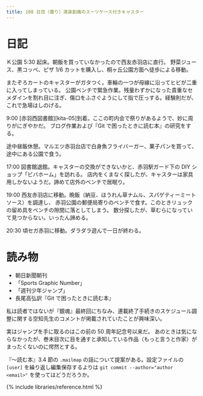 ```yaml
---
title: 108 日目（曇り）満身創痍のスーツケース付きキャスター
---
```


# 日記

Ｋ公園 5:30 起床。朝飯を買っていなかったので西友赤羽店に直行。
野菜ジュース、黒コッペ、ピザ 1/6 カットを購入し、桐ヶ丘公園方面へ徒歩による移動。

またぞろカートのキャスターがガタつく。車輪の一つが母線に沿ってヒビが二重に入ってしまっている。
公園ベンチで緊急作業。残量わずかになった貴重なセメダインを割れ目に注ぎ、傷口をふさぐようにして指で圧っする。経験則だが、これで急場はしのげる。

9:00 [赤羽西図書館][kita-05]到着。ここの町内会で祭りがあるようで、妙に周りがにぎやかだ。
ブログ作業および『Git で困ったときに読む本』の研究をする。

途中昼飯休憩。マルエツ赤羽台店で白身魚フライバーガー、菓子パンを買って、途中にある公園で食う。

17:00 図書館退館。キャスターの交換ができないかと、赤羽駅ガード下の DIY ショップ「ビバホーム」を訪れる。
店内をくまなく探したが、キャスターは家具用しかないようだ。諦めて店外のベンチで居眠り。

19:00 西友赤羽店に移動。晩飯（納豆、ほうれん草ナムル、スパゲティーミートソース）を調達し、
赤羽公園の郵便局寄りのベンチで食す。このときリュックの留め具をベンチの隙間に落としてしまう。
数分探したが、草むらになっていて見つからない。いったん諦める。

20:30 頃セガ赤羽に移動。ダラダラ遊んで一日が終わる。

# 読み物

* 朝日新聞朝刊
* 「Sports Graphic Number」
* 「週刊少年ジャンプ」
* 長尾高弘訳『Git で困ったときに読む本』

私は読者ではないが『銀魂』最終回にちなみ、連載終了手続きのスケジュール調整に関する空知先生のコメントが掲載されていたことが興味深い。

実はジャンプを手に取るのはこの前の 50 周年記念号以来だ。
あのときは気にならなかったが、巻末目次に目を通すと承知している作品（もっと言うと作家）がまったくないのに愕然とする。

『～読む本』3.4 節の `.mailmap` の話について提案がある。設定ファイルの `[user]` を繰り返し編集保存するよりは
`git commit --author="author <email>"` を使ってはどうだろうか。

{% include libraries/reference.html %}

